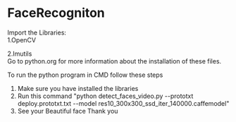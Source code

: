 # FaceRecogniton
Import the Libraries:          
1.OpenCV

2.Imutils                      
Go to python.org for more information about the installation of these files.

To run the python program in CMD follow these steps
1. Make sure you have installed the libraries
2. Run this command "python detect_faces_video.py --prototxt deploy.prototxt.txt --model res10_300x300_ssd_iter_140000.caffemodel"
3. See your Beautiful face
Thank you
